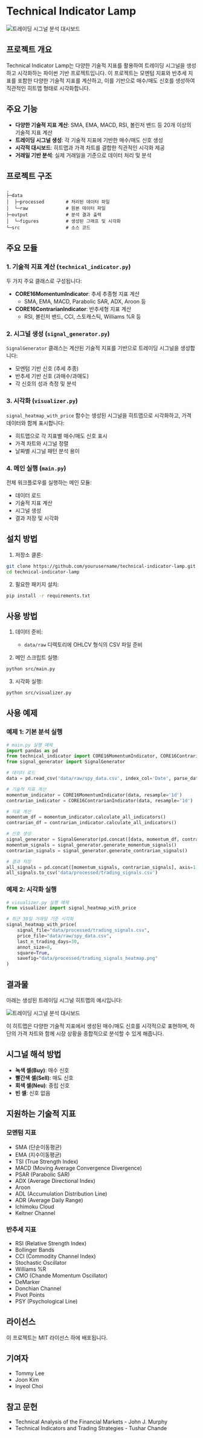 # Technical Indicator Lamp

![트레이딩 시그널 분석 대시보드](data/processed/trading_signals_heatmap.png)

## 프로젝트 개요

Technical Indicator Lamp는 다양한 기술적 지표를 활용하여 트레이딩 시그널을 생성하고 시각화하는 파이썬 기반 프로젝트입니다. 이 프로젝트는 모멘텀 지표와 반추세 지표를 포함한 다양한 기술적 지표를 계산하고, 이를 기반으로 매수/매도 신호를 생성하여 직관적인 히트맵 형태로 시각화합니다.

## 주요 기능

- **다양한 기술적 지표 계산**: SMA, EMA, MACD, RSI, 볼린저 밴드 등 20개 이상의 기술적 지표 계산
- **트레이딩 시그널 생성**: 각 기술적 지표에 기반한 매수/매도 신호 생성
- **시각적 대시보드**: 히트맵과 가격 차트를 결합한 직관적인 시각화 제공
- **거래일 기반 분석**: 실제 거래일을 기준으로 데이터 처리 및 분석

## 프로젝트 구조

```
.
├─data
│  ├─processed        # 처리된 데이터 파일
│  └─raw              # 원본 데이터 파일
├─output              # 분석 결과 출력
│  └─figures          # 생성된 그래프 및 시각화
└─src                 # 소스 코드
```

## 주요 모듈

### 1. 기술적 지표 계산 (`technical_indicator.py`)

두 가지 주요 클래스로 구성됩니다:

- **CORE16MomentumIndicator**: 추세 추종형 지표 계산
  - SMA, EMA, MACD, Parabolic SAR, ADX, Aroon 등
- **CORE16ContrarianIndicator**: 반추세형 지표 계산
  - RSI, 볼린저 밴드, CCI, 스토캐스틱, Williams %R 등

### 2. 시그널 생성 (`signal_generator.py`)

`SignalGenerator` 클래스는 계산된 기술적 지표를 기반으로 트레이딩 시그널을 생성합니다:

- 모멘텀 기반 신호 (추세 추종)
- 반추세 기반 신호 (과매수/과매도)
- 각 신호의 성과 측정 및 분석

### 3. 시각화 (`visualizer.py`)

`signal_heatmap_with_price` 함수는 생성된 시그널을 히트맵으로 시각화하고, 가격 데이터와 함께 표시합니다:

- 히트맵으로 각 지표별 매수/매도 신호 표시
- 가격 차트와 시그널 정렬
- 날짜별 시그널 패턴 분석 용이

### 4. 메인 실행 (`main.py`)

전체 워크플로우를 실행하는 메인 모듈:

- 데이터 로드
- 기술적 지표 계산
- 시그널 생성
- 결과 저장 및 시각화

## 설치 방법

1. 저장소 클론:
```bash
git clone https://github.com/yourusername/technical-indicator-lamp.git
cd technical-indicator-lamp
```

2. 필요한 패키지 설치:
```bash
pip install -r requirements.txt
```

## 사용 방법

1. 데이터 준비:
   - `data/raw` 디렉토리에 OHLCV 형식의 CSV 파일 준비

2. 메인 스크립트 실행:
```bash
python src/main.py
```

3. 시각화 실행:
```bash
python src/visualizer.py
```

## 사용 예제

### 예제 1: 기본 분석 실행

```python
# main.py 실행 예제
import pandas as pd
from technical_indicator import CORE16MomentumIndicator, CORE16ContrarianIndicator
from signal_generator import SignalGenerator

# 데이터 로드
data = pd.read_csv('data/raw/spy_data.csv', index_col='Date', parse_dates=True)

# 기술적 지표 계산
momentum_indicator = CORE16MomentumIndicator(data, resample='1d')
contrarian_indicator = CORE16ContrarianIndicator(data, resample='1d')

# 지표 계산
momentum_df = momentum_indicator.calculate_all_indicators()
contrarian_df = contrarian_indicator.calculate_all_indicators()

# 신호 생성
signal_generator = SignalGenerator(pd.concat([data, momentum_df, contrarian_df], axis=1))
momentum_signals = signal_generator.generate_momentum_signals()
contrarian_signals = signal_generator.generate_contrarian_signals()

# 결과 저장
all_signals = pd.concat([momentum_signals, contrarian_signals], axis=1)
all_signals.to_csv('data/processed/trading_signals.csv')
```

### 예제 2: 시각화 실행

```python
# visualizer.py 실행 예제
from visualizer import signal_heatmap_with_price

# 최근 30일 거래일 기준 시각화
signal_heatmap_with_price(
    signal_file="data/processed/trading_signals.csv",
    price_file="data/raw/spy_data.csv",
    last_n_trading_days=30,
    annot_size=8,
    square=True,
    savefig="data/processed/trading_signals_heatmap.png"
)
```

## 결과물

아래는 생성된 트레이딩 시그널 히트맵의 예시입니다:

![트레이딩 시그널 분석 대시보드](data/processed/trading_signals_heatmap.png)

이 히트맵은 다양한 기술적 지표에서 생성된 매수/매도 신호를 시각적으로 표현하며, 하단의 가격 차트와 함께 시장 상황을 종합적으로 분석할 수 있게 해줍니다.

## 시그널 해석 방법

- **녹색 셀(Buy)**: 매수 신호
- **빨간색 셀(Sell)**: 매도 신호
- **회색 셀(Neu)**: 중립 신호
- **빈 셀**: 신호 없음

## 지원하는 기술적 지표

### 모멘텀 지표
- SMA (단순이동평균)
- EMA (지수이동평균)
- TSI (True Strength Index)
- MACD (Moving Average Convergence Divergence)
- PSAR (Parabolic SAR)
- ADX (Average Directional Index)
- Aroon
- ADL (Accumulation Distribution Line)
- ADR (Average Daily Range)
- Ichimoku Cloud
- Keltner Channel

### 반추세 지표
- RSI (Relative Strength Index)
- Bollinger Bands
- CCI (Commodity Channel Index)
- Stochastic Oscillator
- Williams %R
- CMO (Chande Momentum Oscillator)
- DeMarker
- Donchian Channel
- Pivot Points
- PSY (Psychological Line)

## 라이선스

이 프로젝트는 MIT 라이선스 하에 배포됩니다.

## 기여자

- Tommy Lee
- Joon Kim
- Inyeol Choi

## 참고 문헌

- Technical Analysis of the Financial Markets - John J. Murphy
- Technical Indicators and Trading Strategies - Tushar Chande 